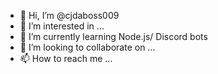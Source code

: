 - 👋 Hi, I’m @cjdaboss009
- 👀 I’m interested in ...
- 🌱 I’m currently learning Node.js/ Discord bots
- 💞️ I’m looking to collaborate on ...
- 📫 How to reach me ...

<!---
cjdaboss009/cjdaboss009 is a ✨ special ✨ repository because its `README.md` (this file) appears on your GitHub profile.
You can click the Preview link to take a look at your changes.
--->

